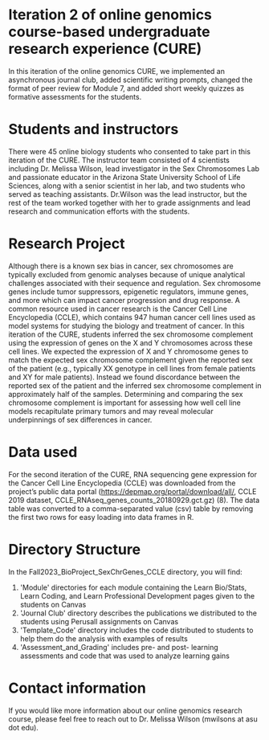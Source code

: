 # Iteration 2 of online genomics course-based undergraduate research experience (CURE)

In this iteration of the online genomics CURE, we implemented an asynchronous journal club, added scientific writing prompts, changed the format of peer review for Module 7, and added short weekly quizzes as formative assessments for the students.

# Students and instructors

There were 45 online biology students who consented to take part in this iteration of the CURE.  The instructor team consisted of 4 scientists including Dr. Melissa Wilson, lead investigator in the Sex Chromosomes Lab and passionate educator in the Arizona State University School of Life Sciences, along with a senior scientist in her lab, and two students who served as teaching assistants.  Dr.Wilson was the lead instructor, but the rest of the team worked together with her to grade assignments and lead research and communication efforts with the students.  

# Research Project

Although there is a known sex bias in cancer, sex chromosomes are typically excluded from genomic analyses because of unique analytical challenges associated with their sequence and regulation. Sex chromosome genes include tumor suppressors, epigenetic regulators, immune genes, and more which can impact cancer progression and drug response. A common resource used in cancer research is the Cancer Cell Line Encyclopedia (CCLE), which contains 947 human cancer cell lines used as model systems for studying the biology and treatment of cancer. In this iteration of the CURE, students inferred the sex chromosome complement using the expression of genes on the X and Y chromosomes across these cell lines. We expected the expression of X and Y chromosome genes to match the expected sex chromosome complement given the reported sex of the patient (e.g., typically XX genotype in cell lines from female patients and XY for male patients). Instead we found discordance between the reported sex of the patient and the inferred sex chromosome complement in approximately half of the samples. Determining and comparing the sex chromosome complement is important for assessing how well cell line models recapitulate primary tumors and may reveal molecular underpinnings of sex differences in cancer.

# Data used

For the second iteration of the CURE, RNA sequencing gene expression for the Cancer Cell Line Encyclopedia (CCLE) was downloaded from the project’s public data portal (https://depmap.org/portal/download/all/, CCLE 2019 dataset, CCLE_RNAseq_genes_counts_20180929.gct.gz) (8).  The data table was converted to a comma-separated value (csv) table by removing the first two rows for easy loading into data frames in R.

# Directory Structure

In the Fall2023_BioProject_SexChrGenes_CCLE directory, you will find: 
1. 'Module' directories for each module containing the Learn Bio/Stats, Learn Coding, and Learn Professional Development pages given to the students on Canvas
2. 'Journal Club' directory describes the publications we distributed to the students using Perusall assignments on Canvas
3. 'Template_Code' directory includes the code distributed to students to help them do the analysis with examples of results
4. 'Assessment_and_Grading' includes pre- and post- learning assessments and code that was used to analyze learning gains

# Contact information

If you would like more information about our online genomics research course, please feel free to reach out to Dr. Melissa Wilson (mwilsons at asu dot edu).

